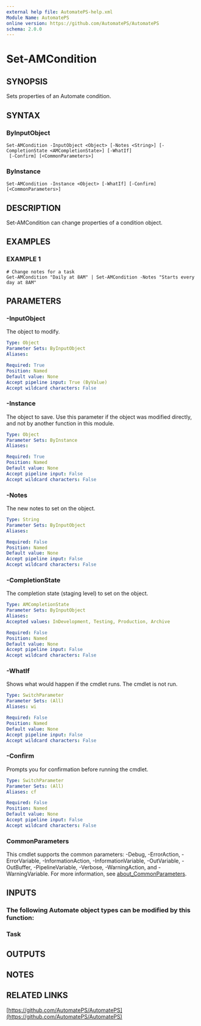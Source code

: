 ```yaml
---
external help file: AutomatePS-help.xml
Module Name: AutomatePS
online version: https://github.com/AutomatePS/AutomatePS
schema: 2.0.0
---
```


# Set-AMCondition

## SYNOPSIS
Sets properties of an Automate condition.

## SYNTAX

### ByInputObject
```
Set-AMCondition -InputObject <Object> [-Notes <String>] [-CompletionState <AMCompletionState>] [-WhatIf]
 [-Confirm] [<CommonParameters>]
```

### ByInstance
```
Set-AMCondition -Instance <Object> [-WhatIf] [-Confirm] [<CommonParameters>]
```

## DESCRIPTION
Set-AMCondition can change properties of a condition object.

## EXAMPLES

### EXAMPLE 1
```
# Change notes for a task
Get-AMCondition "Daily at 8AM" | Set-AMCondition -Notes "Starts every day at 8AM"
```

## PARAMETERS

### -InputObject
The object to modify.

```yaml
Type: Object
Parameter Sets: ByInputObject
Aliases:

Required: True
Position: Named
Default value: None
Accept pipeline input: True (ByValue)
Accept wildcard characters: False
```

### -Instance
The object to save. 
Use this parameter if the object was modified directly, and not by another function in this module.

```yaml
Type: Object
Parameter Sets: ByInstance
Aliases:

Required: True
Position: Named
Default value: None
Accept pipeline input: False
Accept wildcard characters: False
```

### -Notes
The new notes to set on the object.

```yaml
Type: String
Parameter Sets: ByInputObject
Aliases:

Required: False
Position: Named
Default value: None
Accept pipeline input: False
Accept wildcard characters: False
```

### -CompletionState
The completion state (staging level) to set on the object.

```yaml
Type: AMCompletionState
Parameter Sets: ByInputObject
Aliases:
Accepted values: InDevelopment, Testing, Production, Archive

Required: False
Position: Named
Default value: None
Accept pipeline input: False
Accept wildcard characters: False
```

### -WhatIf
Shows what would happen if the cmdlet runs.
The cmdlet is not run.

```yaml
Type: SwitchParameter
Parameter Sets: (All)
Aliases: wi

Required: False
Position: Named
Default value: None
Accept pipeline input: False
Accept wildcard characters: False
```

### -Confirm
Prompts you for confirmation before running the cmdlet.

```yaml
Type: SwitchParameter
Parameter Sets: (All)
Aliases: cf

Required: False
Position: Named
Default value: None
Accept pipeline input: False
Accept wildcard characters: False
```

### CommonParameters
This cmdlet supports the common parameters: -Debug, -ErrorAction, -ErrorVariable, -InformationAction, -InformationVariable, -OutVariable, -OutBuffer, -PipelineVariable, -Verbose, -WarningAction, and -WarningVariable. For more information, see [about_CommonParameters](http://go.microsoft.com/fwlink/?LinkID=113216).

## INPUTS

### The following Automate object types can be modified by this function:
### Task
## OUTPUTS

## NOTES

## RELATED LINKS

[https://github.com/AutomatePS/AutomatePS](https://github.com/AutomatePS/AutomatePS)

